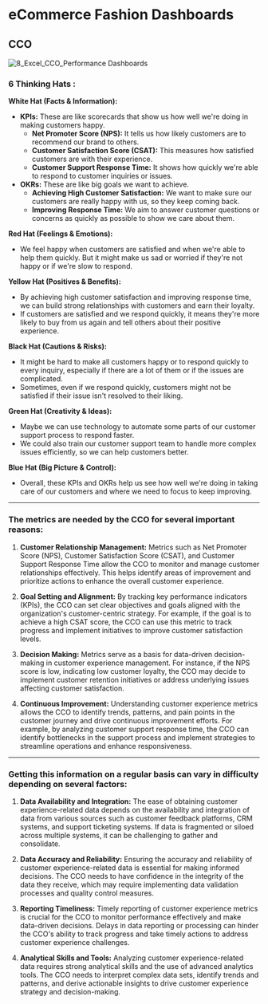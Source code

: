 # eCommerce Fashion Dashboards

## CCO
![8_Excel_CCO_Performance Dashboards](https://github.com/Dillipmeher/E-commerce_Fashion_Project-Excel-R/assets/143451788/8a1bef14-05eb-4b16-8347-1c35891364a6)



### 6 Thinking Hats :

**White Hat (Facts & Information):**
- **KPIs:** These are like scorecards that show us how well we're doing in making customers happy.
  - **Net Promoter Score (NPS):** It tells us how likely customers are to recommend our brand to others.
  - **Customer Satisfaction Score (CSAT):** This measures how satisfied customers are with their experience.
  - **Customer Support Response Time:** It shows how quickly we're able to respond to customer inquiries or issues.
- **OKRs:** These are like big goals we want to achieve.
  - **Achieving High Customer Satisfaction:** We want to make sure our customers are really happy with us, so they keep coming back.
  - **Improving Response Time:** We aim to answer customer questions or concerns as quickly as possible to show we care about them.

**Red Hat (Feelings & Emotions):**
- We feel happy when customers are satisfied and when we're able to help them quickly. But it might make us sad or worried if they're not happy or if we're slow to respond.

**Yellow Hat (Positives & Benefits):**
- By achieving high customer satisfaction and improving response time, we can build strong relationships with customers and earn their loyalty.
- If customers are satisfied and we respond quickly, it means they're more likely to buy from us again and tell others about their positive experience.

**Black Hat (Cautions & Risks):**
- It might be hard to make all customers happy or to respond quickly to every inquiry, especially if there are a lot of them or if the issues are complicated.
- Sometimes, even if we respond quickly, customers might not be satisfied if their issue isn't resolved to their liking.

**Green Hat (Creativity & Ideas):**
- Maybe we can use technology to automate some parts of our customer support process to respond faster.
- We could also train our customer support team to handle more complex issues efficiently, so we can help customers better.

**Blue Hat (Big Picture & Control):**
- Overall, these KPIs and OKRs help us see how well we're doing in taking care of our customers and where we need to focus to keep improving.

---

### The metrics are needed by the CCO for several important reasons:


1. **Customer Relationship Management:** Metrics such as Net Promoter Score (NPS), Customer Satisfaction Score (CSAT), and Customer Support Response Time allow the CCO to monitor and manage customer relationships effectively. This helps identify areas of improvement and prioritize actions to enhance the overall customer experience.

2. **Goal Setting and Alignment:** By tracking key performance indicators (KPIs), the CCO can set clear objectives and goals aligned with the organization's customer-centric strategy. For example, if the goal is to achieve a high CSAT score, the CCO can use this metric to track progress and implement initiatives to improve customer satisfaction levels.

3. **Decision Making:** Metrics serve as a basis for data-driven decision-making in customer experience management. For instance, if the NPS score is low, indicating low customer loyalty, the CCO may decide to implement customer retention initiatives or address underlying issues affecting customer satisfaction.

4. **Continuous Improvement:** Understanding customer experience metrics allows the CCO to identify trends, patterns, and pain points in the customer journey and drive continuous improvement efforts. For example, by analyzing customer support response time, the CCO can identify bottlenecks in the support process and implement strategies to streamline operations and enhance responsiveness.


---


### Getting this information on a regular basis can vary in difficulty depending on several factors:


1. **Data Availability and Integration:** The ease of obtaining customer experience-related data depends on the availability and integration of data from various sources such as customer feedback platforms, CRM systems, and support ticketing systems. If data is fragmented or siloed across multiple systems, it can be challenging to gather and consolidate.

2. **Data Accuracy and Reliability:** Ensuring the accuracy and reliability of customer experience-related data is essential for making informed decisions. The CCO needs to have confidence in the integrity of the data they receive, which may require implementing data validation processes and quality control measures.

3. **Reporting Timeliness:** Timely reporting of customer experience metrics is crucial for the CCO to monitor performance effectively and make data-driven decisions. Delays in data reporting or processing can hinder the CCO's ability to track progress and take timely actions to address customer experience challenges.

4. **Analytical Skills and Tools:** Analyzing customer experience-related data requires strong analytical skills and the use of advanced analytics tools. The CCO needs to interpret complex data sets, identify trends and patterns, and derive actionable insights to drive customer experience strategy and decision-making.










